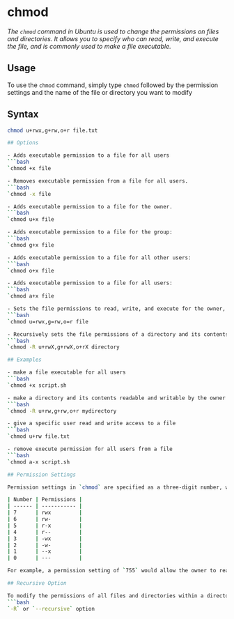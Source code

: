 # chmod

*The `chmod` command in Ubuntu is used to change the permissions on files and directories. It allows you to specify who can read, write, and execute the file, and is commonly used to make a file executable.*

## Usage

To use the `chmod` command, simply type `chmod` followed by the permission settings and the name of the file or directory you want to modify

## Syntax
```bash
chmod u+rwx,g+rw,o+r file.txt

## Options

- Adds executable permission to a file for all users
```bash
`chmod +x file

- Removes executable permission from a file for all users.
```bash
`chmod -x file

- Adds executable permission to a file for the owner.
```bash
`chmod u+x file

- Adds executable permission to a file for the group:
```bash
`chmod g+x file

- Adds executable permission to a file for all other users:
```bash
`chmod o+x file

- Adds executable permission to a file for all users:
```bash
`chmod a+x file

- Sets the file permissions to read, write, and execute for the owner, read and write for the group, and read only for others:
```bash
`chmod u=rwx,g=rw,o=r file

- Recursively sets the file permissions of a directory and its contents to read and write for the owner and group, and read for others:
```bash
`chmod -R u+rwX,g+rwX,o+rX directory

## Examples

- make a file executable for all users
```bash
`chmod +x script.sh

- make a directory and its contents readable and writable by the owner and group, and readable by others
```bash
`chmod -R u+rw,g+rw,o+r mydirectory

- give a specific user read and write access to a file
```bash
`chmod u+rw file.txt

- remove execute permission for all users from a file
```bash
`chmod a-x script.sh

## Permission Settings

Permission settings in `chmod` are specified as a three-digit number, where each digit represents the permissions for the owner, group, and other users, respectively. The following table shows the most commonly used permission settings:

| Number | Permissions |
| ------ | ----------- |
| 7      | rwx         |
| 6      | rw-         |
| 5      | r-x         |
| 4      | r--         |
| 3      | -wx         |
| 2      | -w-         |
| 1      | --x         |
| 0      | ---         |

For example, a permission setting of `755` would allow the owner to read, write, and execute the file, while the group and other users would only have the ability to read and execute the file.

## Recursive Option

To modify the permissions of all files and directories within a directory, you can use:
```bash
`-R` or `--recursive` option
